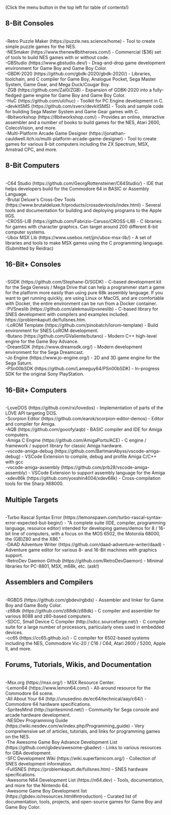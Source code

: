 (Click the menu button in the top left for table of contents!)

<h2>8-Bit Consoles</h2>
<br>-Retro Puzzle Maker (https://puzzle.nes.science/home) - Tool to create simple puzzle games for the NES.
<br>-NESmaker (https://www.thenew8bitheroes.com/) - Commercial ($36) set of tools to build NES games with or without code.
<br>-GBStudio (https://www.gbstudio.dev/) - Drag-and-drop game development environment for Game Boy and Game Boy Color.
<br>-GBDK-2020 (https://github.com/gbdk-2020/gbdk-2020/) - Libraries, toolchain, and C compiler for Game Boy, Analogue Pocket, Sega Master System, Game Gear, and Mega Duck/Cougar Boy.
<br>-ZGB (https://github.com/Zal0/ZGB) - Expansion of GDBK-2020 into a fully-fledged game engine for Game Boy and Game Boy Color.
<br>-HuC (https://github.com/uli/huc) - Toolkit for PC Engine development in C.
<br>-devkitSMS (https://github.com/sverx/devkitSMS) - Tools and sample code for building Sega Master System and Game Gear games with C.
<br>-8bitworkshop (https://8bitworkshop.com/) - Provides an online, interactive assembler and a number of books to build games for the NES, Atari 2600, ColecoVision, and more.
<br>-Multi-Platform Arcade Game Designer (https://jonathan-cauldwell.itch.io/multi-platform-arcade-game-designer) - Tool to create games for various 8-bit computers including the ZX Spectrum, MSX, Amstrad CPC, and more.

<h2>8-Bit Computers</h2>
<br>-C64 Studio (https://github.com/GeorgRottensteiner/C64Studio/) - IDE that helps developers build for the Commodore 64 in BASIC or Assembly Language.
<br>-Brutal Deluxe's Cross-Dev Tools (https://www.brutaldeluxe.fr/products/crossdevtools/index.html) - Several tools and documentation for building and deploying programs to the Apple IIGS.
<br>-CROSS-LIB (https://github.com/Fabrizio-Caruso/CROSS-LIB) - C libraries for games with character graphics. Can target around 200 different 8-bit computer systems.
<br>-Ubox MSX Lib (https://www.usebox.net/jjm/ubox-msx-lib/) - A set of libraries and tools to make MSX games using the C programming language. (Submitted by Reidrac)

<h2>16-Bit+ Consoles</h2>
<br>-SGDK (https://github.com/Stephane-D/SGDK) - C-based development kit for the Sega Genesis / Mega Drive that can help a programmer start a game for the platform more easily than using pure 68k assembly language. If you want to get running quickly, are using Linux or MacOS, and are comfortable with Docker, the entire environment can be run from a Docker container.
<br>-PVSneslib (https://github.com/alekmaul/pvsneslib) - C-based library for SNES development with compilers and examples included. https://problemkaputt.de/fullsnes.htm.
<br>-LoROM Template (https://github.com/pinobatch/lorom-template) - Build environment for SNES LoROM development.
<br>-Butano (https://github.com/GValiente/butano) - Modern C++ high-level engine for the Game Boy Advance.
<br>-DreamSDK (https://www.dreamsdk.org/) - Modern development environment for the Sega Dreamcast.
<br>-Jo Engine (https://www.jo-engine.org/) - 2D and 3D game engine for the Sega Saturn.
<br>-PSn00bSDK (https://github.com/Lameguy64/PSn00bSDK) - In-progress SDK for the original Sony PlayStation.

<h2>16-Bit+ Computers</h2>
<br>-LoveDOS (https://github.com/rxi/lovedos) - Implementation of parts of the LÖVE API targeting DOS.
<br>-Scorpion Editor (https://github.com/earok/scorpion-editor-demos) - Editor and compiler for Amiga.
<br>-AQB (https://github.com/gooofy/aqb) - BASIC compiler and IDE for Amiga computers.
<br>-Amiga C Engine (https://github.com/AmigaPorts/ACE) - C engine / framework / support library for classic Amiga hardware. 
<br>-vscode-amiga-debug (https://github.com/BartmanAbyss/vscode-amiga-debug) - VSCode Extension to compile, debug and profile Amiga C/C++ with gcc
<br>-vscode-amiga-assembly (https://github.com/prb28/vscode-amiga-assembly) - VSCode Extension to support assembly language for the Amiga
<br>-xdev86k (https://github.com/yosshin4004/xdev68k) - Cross-compilation tools for the Sharp X68000.

<h2>Multiple Targets</h2>
<br>-Turbo Rascal Syntax Error (https://lemonspawn.com/turbo-rascal-syntax-error-expected-but-begin/) - "A complete suite (IDE, compiler, programming language, resource editor) intended for developing games/demos for 8 / 16-bit line of computers, with a focus on the MOS 6502, the Motorola 68000, the (GB)Z80 and the X86."
<br>-DAAD Adventure Writer (https://github.com/daad-adventure-writer/daad) - Adventure game editor for various 8- and 16-Bit machines with graphics support.
<br>-RetroDev Daemon Github (https://github.com/RetroDevDaemon) - Minimal libraries for PC-8801, MSX, m68k, etc. (ask!)

<h2>Assemblers and Compilers</h2>
<br>-RGBDS (https://github.com/gbdev/rgbds) - Assembler and linker for Game Boy and Game Body Color.
<br>-z88dk (https://github.com/z88dk/z88dk) - C compiler and assembler for various 8088 and z80-based computers.
<br>-SDCC, Small Device C Compiler (http://sdcc.sourceforge.net/) - C compiler suite for a large number of processors, particularly ones used in embedded devices.
<br>-cc65 (https://cc65.github.io/) - C compiler for 6502-based systems including the NES, Commodore Vic-20 / C16 / C64, Atari 2600 / 5200, Apple II, and more.

<h2>Forums, Tutorials, Wikis, and Documentation</h2>
<br>-Msx.org (https://msx.org/) - MSX Resource Center.
<br>-Lemon64 (https://www.lemon64.com/) - All-around resource for the Commodore 64 scene.
<br>-All About Your 64 (http://unusedino.de/ec64/technical/aay/c64/) - Commodore 64 hardware specifications.
<br>-SpritesMind (http://spritesmind.net/) - Community for Sega console and arcade hardware development.
<br>-NESDev Programming Guide (https://wiki.nesdev.com/w/index.php/Programming_guide) - Very comprehensive set of articles, tutorials, and links for programming games on the NES.
<br>-The Awesome Game Boy Advance Development List (https://github.com/gbdev/awesome-gbadev) - Links to various resources for GBA development.
<br>-SFC Development Wiki (https://wiki.superfamicom.org/) - Collection of SNES development information.
<br>-FullSNES (https://problemkaputt.de/fullsnes.htm) - SNES hardware specifications.
<br>-Awesome N64 Development List (https://n64.dev) - Tools, documentation, and more for the Nintendo 64.
<br>-Awesome Game Boy Development list (https://gbdev.io/resources.html#introduction) - Curated list of documentation, tools, projects, and open-source games for Game Boy and Game Boy Color.
